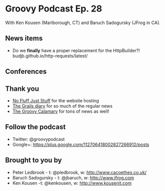 # Groovy Podcast Ep. 28

With Ken Kousen (Marlborough, CT) and Baruch Sadogursky (JFrog in CA).

## News items

 * Do we **finally** have a proper replacement for the HttpBuilder?! budjb.github.io/http-requests/latest/

## Conferences

## Thank you

* [No Fluff Just Stuff](https://nofluffjuststuff.com/home/main) for the website hosting
* [The Grails diary](http://grydeske.net/news) for so much of the regular news
* [The Groovy Calamary](http://groovycalamari.com/) for tons of news as well!

## Follow the podcast

* Twitter: @groovypodcast
* Google+: https://plus.google.com/112706418002827266912/posts

## Brought to you by

* Peter Ledbrook - t: @pledbrook, w: http://www.cacoethes.co.uk/
* Baruch Sadogursky - t: @jbaruch, w: http://www.jfrog.com
* Ken Kousen -t: @kenkousen, w: http://www.kousenit.com

